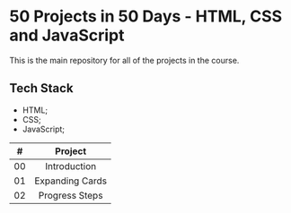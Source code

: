 # 50 Projects in 50 Days - HTML, CSS and JavaScript

This is the main repository for all of the projects in the course.

## Tech Stack

- HTML;
- CSS;
- JavaScript;

| # | Project |
| :---: | :----------: |
| 00 | Introduction |
| 01 | Expanding Cards |
| 02 | Progress Steps |
